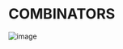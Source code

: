 # COMBINATORS
![image](https://github.com/user-attachments/assets/10f99521-da8e-4488-b3db-feb8e7e379c7)
